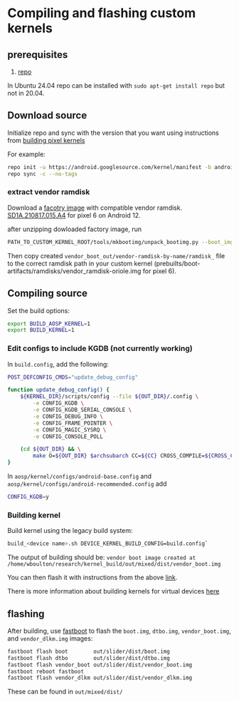 <!--add more detail-->

# Compiling and flashing custom kernels

## prerequisites
  1) [repo](https://gerrit.googlesource.com/git-repo/+/refs/heads/main/README.md)

In Ubuntu 24.04 repo can be installed with `sudo apt-get install repo` but not in 20.04. 

## Download source 
Initialize repo and sync with the version that you want using instructions from [building pixel kernels](https://source.android.com/docs/setup/build/building-pixel-kernels)

For example:
```bash
repo init -u https://android.googlesource.com/kernel/manifest -b android-gs-raviole-5.10-android12-d1
repo sync -c --no-tags
```

### extract vendor ramdisk
Download a [facotry image](https://developers.google.com/android/images) with compatible vendor ramdisk. [SD1A.210817.015.A4](https://dl.google.com/dl/android/aosp/oriole-sd1a.210817.015.a4-factory-074b7f51.zip) for pixel 6 on Android 12.

after unzipping dowloaded factory image, run 
```bash
PATH_TO_CUSTOM_KERNEL_ROOT/tools/mkbootimg/unpack_bootimg.py --boot_img vendor_boot.img --out vendor_boot_out
```
Then copy created `vendor_boot_out/vendor-ramdisk-by-name/ramdisk_` file to the correct ramdisk path in your custom kernel (prebuilts/boot-artifacts/ramdisks/vendor_ramdisk-oriole.img for pixel 6).

## Compiling source
Set the build options:

```sh
export BUILD_AOSP_KERNEL=1
export BUILD_KERNEL=1
```

### Edit configs to include KGDB (not currently working)

In `build.config`, add the following:

```sh
POST_DEFCONFIG_CMDS="update_debug_config"

function update_debug_config() {
    ${KERNEL_DIR}/scripts/config --file ${OUT_DIR}/.config \
        -e CONFIG_KGDB \
        -e CONFIG_KGDB_SERIAL_CONSOLE \
        -e CONFIG_DEBUG_INFO \
        -e CONFIG_FRAME_POINTER \
        -e CONFIG_MAGIC_SYSRQ \
        -e CONFIG_CONSOLE_POLL

    (cd ${OUT_DIR} && \
        make O=${OUT_DIR} $archsubarch CC=${CC} CROSS_COMPILE=${CROSS_COMPILE} olddefconfig)
}
``` 

In `aosp/kernel/configs/android-base.config` and `aosp/kernel/configs/android-recommended.config` add
```sh
CONFIG_KGDB=y
```

### Building kernel
Build kernel using the legacy build system: 
```bash 
build_<device name>.sh DEVICE_KERNEL_BUILD_CONFIG=build.config`
```

The output of building should be:
```vendor boot image created at /home/wboulton/research/kernel_build/out/mixed/dist/vendor_boot.img```
<!--finish flash instructions-->

You can then flash it with instructions from the above [link](https://source.android.com/docs/setup/build/building-pixel-kernels). 

There is more information about building kernels for virtual devices [here](https://source.android.com/docs/setup/build/building-kernels)


## flashing
After building, use [fastboot](https://source.android.com/docs/setup/test/running) to flash the `boot.img`, `dtbo.img`, `vendor_boot.img`, and `vendor_dlkm.img` images:
```bash
fastboot flash boot        out/slider/dist/boot.img
fastboot flash dtbo        out/slider/dist/dtbo.img
fastboot flash vendor_boot out/slider/dist/vendor_boot.img
fastboot reboot fastboot
fastboot flash vendor_dlkm out/slider/dist/vendor_dlkm.img
```

These can be found in `out/mixed/dist/`